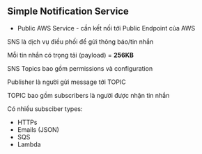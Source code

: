 ## Simple Notification Service 
- Public AWS Service - cần kết nối tới Public Endpoint của AWS

SNS là dịch vụ điều phối để gửi thông báo/tin nhắn

Mỗi tin nhắn có trọng tải (payload) = **256KB**

SNS Topics bao gồm permissions và configuration 

Publisher là người gửi message tới TOPIC

TOPIC bao gồm subscribers là người được nhận tin nhắn
 
Có nhiều subsciber types: 
- HTTPs
- Emails (JSON)
- SQS
- Lambda

